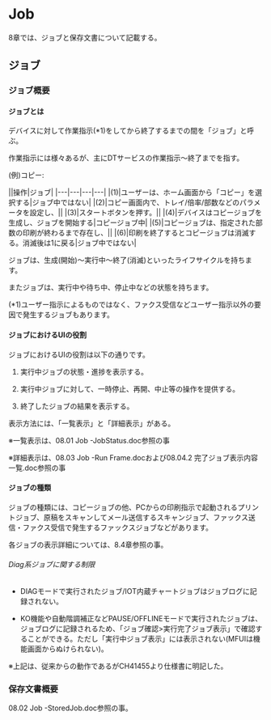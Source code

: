 # Job

8章では、ジョブと保存文書について記載する。

## ジョブ

### ジョブ概要

#### ジョブとは

デバイスに対して作業指示(\*1)をしてから終了するまでの間を「ジョブ」と呼ぶ。

作業指示には様々あるが、主にDTサービスの作業指示～終了までを指す。

(例)コピー:

||操作|ジョブ|
|---|---|---|---|
|(1)|ユーザーは、ホーム画面から「コピー」を選択する|ジョブ中ではない|
|(2)|コピー画面内で、トレイ/倍率/部数などのパラメータを設定し、||
|(3)|スタートボタンを押す。||
|(4)|デバイスはコピージョブを生成し、ジョブを開始する|コピージョブ中|
|(5)|コピージョブは、指定された部数の印刷が終わるまで存在し、||
|(6)|印刷を終了するとコピージョブは消滅する。消滅後は1に戻る|ジョブ中ではない|


ジョブは、生成(開始)～実行中～終了(消滅)といったライフサイクルを持ちます。

またジョブは、実行中や待ち中、停止中などの状態を持ちます。

(\*1)ユーザー指示によるものではなく、ファクス受信などユーザー指示以外の要因で発生するジョブもあります。

#### ジョブにおけるUIの役割

ジョブにおけるUIの役割は以下の通りです。

1.  実行中ジョブの状態・進捗を表示する。

2.  実行中ジョブに対して、一時停止、再開、中止等の操作を提供する。

3.  終了したジョブの結果を表示する。

表示方法には、「一覧表示」と「詳細表示」がある。

※一覧表示は、08.01 Job -JobStatus.doc参照の事

※詳細表示は、08.03 Job -Run Frame.docおよび08.04.2
完了ジョブ表示内容一覧.doc参照の事

#### ジョブの種類

ジョブの種類には、コピージョブの他、PCからの印刷指示で起動されるプリントジョブ、原稿をスキャンしてメール送信するスキャンジョブ、ファックス送信・ファクス受信で発生するファックスジョブなどがあります。

各ジョブの表示詳細については、8.4章参照の事。

###### Diag系ジョブに関する制限

- DIAGモードで実行されたジョブ/IOT内蔵チャートジョブはジョブログに記録されない。

- KO機能や自動階調補正などPAUSE/OFFLINEモードで実行されたジョブは、ジョブログに記録されるため、「ジョブ確認>実行完了ジョブ表示」で確認することができる。ただし「実行中ジョブ表示」には表示されない(MFUIは機能画面からぬけられない)。

※上記は、従来からの動作であるがCH41455より仕様書に明記した。

### 保存文書概要

08.02 Job -StoredJob.doc参照の事。